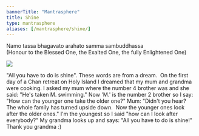 ```yaml
---  
bannerTitle: "Mantrasphere" 
title: Shine  
type: mantrasphere
aliases: [/mantrasphere/shine/]
---  
```

  
  
Namo tassa bhagavato arahato samma sambuddhassa    
(Honour to the Blessed One,
the Exalted One, the fully Enlightened One)  


<img src="/images/faves/happy_grandmacarroll_1977.jpg" />  


"All you have to do is shine".  These words are from a dream.  On the first day
of a Chan retreat on Holy Island I dreamed that my mum and grandma were
cooking.  I asked my mum where the number 4 brother was and she said:  "He's
taken M. swimming."  Now 'M.' is the number 2 brother so I say:  "How can the
younger one take the older one?"  Mum: "Didn't you hear?  The whole family has
turned upside down.  Now the younger ones look after the older ones."  I'm the
youngest so I said "how can I look after everybody?"  My grandma looks up and
says:  "All you have to do is shine!"  Thank you grandma :)  
